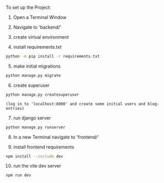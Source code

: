 To set up the Project:

1. Open a Terminal Window

2. Navigate to 'backend/'

3. create virtual environment 

4. install requirements.txt 
```sh
python -m pip install -r requirements.txt
```

5. make initial migrations

```sh
python manage.py migrate
```

6. create superuser 
```sh
python manage.py createsuperuser
```

    (log in to 'localhost:8000' and create some initial users and blog-entries)

7. run django server 
```sh
python manage.py runserver
```

8. In a new Terminal navigate to 'frontend/'

9. install frontend requirements 
```sh
npm install --include dev
```

10. run the vite dev server
```sh
npm run dev
```
